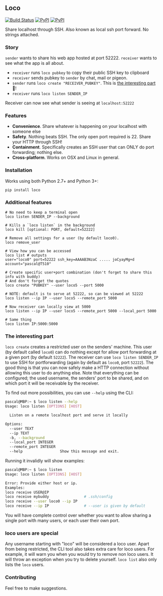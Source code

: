 ## Loco

[![Build Status](https://travis-ci.org/kootenpv/loco.svg?branch=master)](https://travis-ci.org/kootenpv/loco)
[![PyPI](https://img.shields.io/pypi/v/loco.svg?style=flat-square)](https://pypi.python.org/pypi/loco/)
[![PyPI](https://img.shields.io/pypi/pyversions/loco.svg?style=flat-square)](https://pypi.python.org/pypi/loco/)

Share localhost through SSH. Also known as local ssh port forward. No strings attached.

### Story

`sender` wants to share his web app hosted at port 52222. `receiver` wants to see what the app is all about.

- `receiver` runs `loco pubkey` to copy their public SSH key to clipboard
- `receiver` sends pubkey to `sender` by chat, mail or pigeon.
- `sender` runs `loco create "RECEIVER_PUBKEY"`. This is [the interesting part](#the-interesting-part) :link:!
- `receiver` runs `loco listen SENDER_IP`

Receiver can now see what sender is seeing at `localhost:52222`

### Features

- **Convenience**. Share whatever is happening on your localhost with someone else
- **Safety**. Nothing beats SSH. The only open port required is 22. Share your HTTP through SSH!
- **Containment**. Specifically creates an SSH user that can ONLY do port forwarding; nothing else.
- **Cross-platform**. Works on OSX and Linux in general.

### Installation

Works using both Python 2.7+ and Python 3+:

    pip install loco

### Additional features

```
# No need to keep a terminal open
loco listen SENDER_IP --background

# Kills a `loco listen` in the background
loco kill [optional: PORT, default=52222]

# Remove all settings for a user (by default loco0).
loco remove_user

# View how you can be accessed
loco list # outputs
user="loco0" port=52222 ssh_key=AAAAB3NzaC ..... joCyayMg+d account="pascal@T510"

# Create specific user+port combination (don't forget to share this info with buddy)
# And don't forget the quotes
loco create "PUBKEY" --user loco5 --port 5000

# NOTE: default is to serve at 52222, so can be viewed at 52222
loco listen --ip IP --user loco5 --remote_port 5000

# Now receiver can locally view at 5000
loco listen --ip IP --user loco5 --remote_port 5000 --local_port 5000

# Same thing
loco listen IP:5000:5000
```

### The interesting part

`loco create` creates a restricted user on the senders' machine. This user (by default called `loco0`) can do nothing except for allow port forwarding at a given port (by default `52222`).
The receiver can use `loco listen SENDER_IP` to use SSH for portforwarding (again by default as `loco0`, port `52222`). The good thing is that you can now safely make a HTTP connection without allowing this user to do anything else.
Note that everything can be configured; the used username, the senders' port to be shared, and on which port it will be receivable by the receiver.

To find out more possibilities, you can use `--help` using the CLI:

```bash
pascal@MBP:~ $ loco listen --help
Usage: loco listen [OPTIONS] [HOST]

  Listen on a remote localhost port and serve it locally

Options:
  --user TEXT
  --ip TEXT
  -b, --background
  --local_port INTEGER
  --remote_port INTEGER
  --help                 Show this message and exit.
```

Running it invalidly will show examples:

```bash
pascal@MBP:~ $ loco listen
Usage: loco listen [OPTIONS] [HOST]

Error: Provide either host or ip.
Examples:
loco receive USER@IP
loco receive mybuddy                # .ssh/config
loco receive --user loco0 --ip IP
loco receive --ip IP                # --user is given by default
```

You will have complete control over whether you want to allow sharing a single port with many users, or each user their own port.

### loco users are special

Any username starting with "loco" will be considered a loco user.
Apart from being restricted, the CLI tool also takes extra care for loco users. For example, it will warn you when you would try to remove non loco users. It will throw an exception when you try to delete yourself.
`loco list` also only lists the `loco` users.

### Contributing

Feel free to make suggestions.
